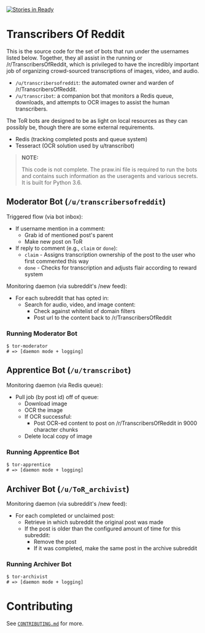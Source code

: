 [![Stories in Ready](https://badge.waffle.io/itsthejoker/TranscribersOfReddit.png?label=ready&title=Ready)](http://waffle.io/itsthejoker/TranscribersOfReddit)

# Transcribers Of Reddit

This is the source code for the set of bots that run under the usernames listed
below. Together, they all assist in the running or /r/TranscribersOfReddit, which
is privileged to have the incredibly important job of organizing crowd-sourced
transcriptions of images, video, and audio.

- `/u/transcribersofreddit`: the automated owner and warden of /r/TranscribersOfReddit.
- `/u/transcribot`: a companion bot that monitors a Redis queue, downloads, and attempts to OCR images to assist the human transcribers.

The ToR bots are designed to be as light on local resources as they can possibly
be, though there are some external requirements.

- Redis (tracking completed posts and queue system)
- Tesseract (OCR solution used by u/transcribot)

> **NOTE:**
>
> This code is not complete. The praw.ini file is required to run the bots and
> contains such information as the useragents and various secrets. It is built
> for Python 3.6.

## Moderator Bot (`/u/transcribersofreddit`)

Triggered flow (via bot inbox):

- If username mention in a comment:
  - Grab id of mentioned post's parent
  - Make new post on ToR
- If reply to comment (e.g., `claim` or `done`):
  - `claim` - Assigns transcription ownership of the post to the user who first commented this way
  - `done` - Checks for transcription and adjusts flair according to reward system

Monitoring daemon (via subreddit's /new feed):

- For each subreddit that has opted in:
  - Search for audio, video, and image content:
    - Check against whitelist of domain filters
    - Post url to the content back to /r/TranscribersOfReddit

### Running Moderator Bot

```
$ tor-moderator
# => [daemon mode + logging]
```

## Apprentice Bot (`/u/transcribot`)

Monitoring daemon (via Redis queue):

- Pull job (by post id) off of queue:
  - Download image
  - OCR the image
  - If OCR successful:
    - Post OCR-ed content to post on /r/TranscribersOfReddit in 9000 character chunks
  - Delete local copy of image

### Running Apprentice Bot

```
$ tor-apprentice
# => [daemon mode + logging]
```

## Archiver Bot (`/u/ToR_archivist`)

Monitoring daemon (via subreddit's /new feed):

- For each completed or unclaimed post:
   - Retrieve in which subreddit the original post was made
   - If the post is older than the configured amount of time for this subreddit:
     - Remove the post
     - If it was completed, make the same post in the archive subreddit

### Running Archiver Bot

```
$ tor-archivist
# => [daemon mode + logging]
```

# Contributing

See [`CONTRIBUTING.md`](/CONTRIBUTING.md) for more.

